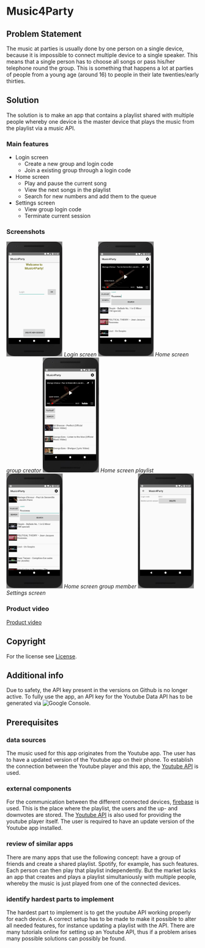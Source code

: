 # Music4Party

## Problem Statement
The music at parties is usually done by one person on a single device, because it is impossible to connect multiple 		   device to a single speaker. This means that a single person has to choose all songs or pass his/her telephone round the group. 
This is something that happens a lot at parties of people from a young age (around 16) to people in their late twenties/early thirties.
	
## Solution
The solution is to make an app that contains a playlist shared with multiple people whereby one device is the master device that plays the music from the playlist via a music API.

### Main features
- Login screen
	- Create a new group and login code
	- Join a existing group through a login code
- Home screen
	- Play and pause the current song
	- View the next songs in the playlist
	- Search for new numbers and add them to the queue
- Settings screen
	- View group login code
	- Terminate current session

### Screenshots
<p float="center">
	<img title="Login screen" src="/doc/Login.jpg" alt="drawing" height="300"/>
	<em>Login screen</em>
	<img title="Home screen group creator" src="/doc/CreatorHome.jpg" alt="drawing" height="300"/>
	<em>Home screen group creator</em>
	<img title="Home screen playlist" src="/doc/CreatorPlaylist.JPG" alt="drawing" height="300"/>
	<em>Home screen playlist</em>
	<img title="Home screen group member" src="/doc/HomeMember.JPG" alt="drawing" height="300"/>
	<em>Home screen group member</em>
	<img title="Settings screen" src="/doc/Settings.JPG" alt="drawing" height="300"/>
	<em>Settings screen</em>
</p>

### Product video
[Product video](https://youtu.be/a-um6Nw5oYA)

## Copyright
For the license see [License](LICENSE). 

## Additional info
Due to safety, the API key present in the versions on Github is no longer active. To fully use the app, an API key for the Youtube Data API has to be generated via ![Google Console](https://console.cloud.google.com/apis/dashboard).

## Prerequisites
### data sources
The music used for this app originates from the Youtube app. The user has to have a updated version of the Youtube app on their phone. To establish the connection between the Youtube player and this app, the [Youtube API](https://www.youtube.com/yt/dev/api-resources/) is used.
	
### external components
For the communication between the different connected devices, [firebase](https://firebase.google.com/) is used. This is the place where the playlist, the users and the up- and downvotes are stored. The [Youtube API](https://www.youtube.com/yt/dev/api-resources/) is also used for providing the youtube player itself. The user is required to have an update version of the Youtube app installed.
	
### review of similar apps
There are many apps that use the following concept: have a group of friends and create a shared playlist. Spotify, for example, has such features. Each person can then play that playlist independently. But the market lacks an app that creates and plays a playlist simultaniously with multiple people, whereby the music is just played from one of the connected devices.

### identify hardest parts to implement
The hardest part to implement is to get the youtube API working properly for each device. A correct setup has to be made to make it possible to alter all needed features, for instance updating a playlist with the API. There are many tutorials online for setting up an Youtube API, thus if a problem arises many possible solutions can possibly be found.
